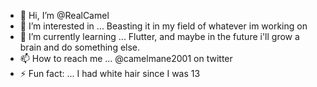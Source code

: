 - 👋 Hi, I’m @RealCamel
- 👀 I’m interested in ... Beasting it in my field of whatever im working on
- 🌱 I’m currently learning ... Flutter, and maybe in the future i'll grow a brain and do something else.
- 📫 How to reach me ... @camelmane2001 on twitter
- ⚡ Fun fact: ... I had white hair since I was 13
